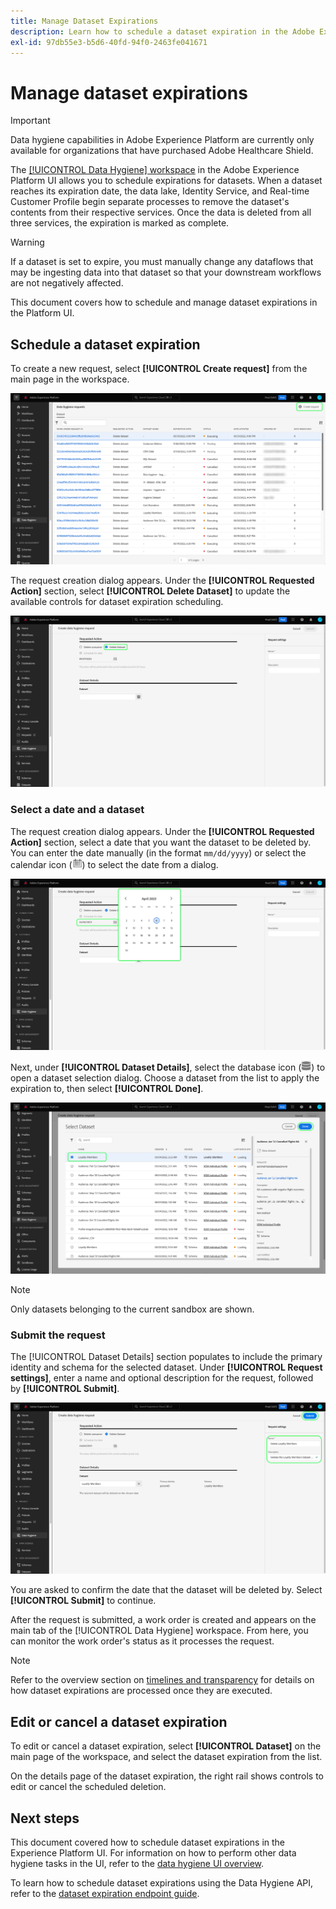 ```yaml
---
title: Manage Dataset Expirations
description: Learn how to schedule a dataset expiration in the Adobe Experience Platform UI.
exl-id: 97db55e3-b5d6-40fd-94f0-2463fe041671
---
```

# Manage dataset expirations

>[!IMPORTANT]
>
>Data hygiene capabilities in Adobe Experience Platform are currently only available for organizations that have purchased Adobe Healthcare Shield.

The [[!UICONTROL Data Hygiene] workspace](./overview.md) in the Adobe Experience Platform UI allows you to schedule expirations for datasets. When a dataset reaches its expiration date, the data lake, Identity Service, and Real-time Customer Profile begin separate processes to remove the dataset's contents from their respective services. Once the data is deleted from all three services, the expiration is marked as complete.

>[!WARNING]
>
>If a dataset is set to expire, you must manually change any dataflows that may be ingesting data into that dataset so that your downstream workflows are not negatively affected.

This document covers how to schedule and manage dataset expirations in the Platform UI.

## Schedule a dataset expiration

To create a new request, select **[!UICONTROL Create request]** from the main page in the workspace.

![Image showing the [!UICONTROL Create request] button being selected](../images/ui/ttl/create-request-button.png)

The request creation dialog appears. Under the **[!UICONTROL Requested Action]** section, select **[!UICONTROL Delete Dataset]** to update the available controls for dataset expiration scheduling.

![Image showing the [!UICONTROL Create request] button being selected](../images/ui/ttl/dataset-selected.png)

### Select a date and a dataset

The request creation dialog appears. Under the **[!UICONTROL Requested Action]** section, select a date that you want the dataset to be deleted by. You can enter the date manually (in the format `mm/dd/yyyy`) or select the calendar icon (![Image of the calendar icon](../images/ui/ttl/calendar-icon.png)) to select the date from a dialog.

![Image showing an expiration date being set for the dataset](../images/ui/ttl/select-date.png)

Next, under **[!UICONTROL Dataset Details]**, select the database icon (![Image of the database icon](../images/ui/ttl/database-icon.png)) to open a dataset selection dialog. Choose a dataset from the list to apply the expiration to, then select **[!UICONTROL Done]**.

![Image showing a dataset being selected](../images/ui/ttl/select-dataset.png)

>[!NOTE]
>
>Only datasets belonging to the current sandbox are shown.

### Submit the request

The [!UICONTROL Dataset Details] section populates to include the primary identity and schema for the selected dataset. Under **[!UICONTROL Request settings]**, enter a name and optional description for the request, followed by **[!UICONTROL Submit]**.

![Image showing the [!UICONTROL Submit] button being selected](../images/ui/ttl/submit.png)

You are asked to confirm the date that the dataset will be deleted by. Select **[!UICONTROL Submit]** to continue.

After the request is submitted, a work order is created and appears on the main tab of the [!UICONTROL Data Hygiene] workspace. From here, you can monitor the work order's status as it processes the request.

>[!NOTE]
>
>Refer to the overview section on [timelines and transparency](../home.md#dataset-expiration-transparency) for details on how dataset expirations are processed once they are executed.

## Edit or cancel a dataset expiration

To edit or cancel a dataset expiration, select **[!UICONTROL Dataset]** on the main page of the workspace, and select the dataset expiration from the list.

On the details page of the dataset expiration, the right rail shows controls to edit or cancel the scheduled deletion.

## Next steps

This document covered how to schedule dataset expirations in the Experience Platform UI. For information on how to perform other data hygiene tasks in the UI, refer to the [data hygiene UI overview](./overview.md).

To learn how to schedule dataset expirations using the Data Hygiene API, refer to the [dataset expiration endpoint guide](../api/dataset-expiration.md).

